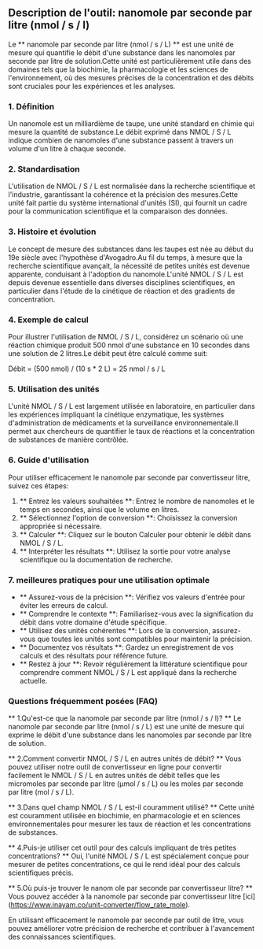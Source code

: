 ## Description de l'outil: nanomole par seconde par litre (nmol / s / l)

Le ** nanomole par seconde par litre (nmol / s / L) ** est une unité de mesure qui quantifie le débit d'une substance dans les nanomoles par seconde par litre de solution.Cette unité est particulièrement utile dans des domaines tels que la biochimie, la pharmacologie et les sciences de l'environnement, où des mesures précises de la concentration et des débits sont cruciales pour les expériences et les analyses.

### 1. Définition
Un nanomole est un milliardième de taupe, une unité standard en chimie qui mesure la quantité de substance.Le débit exprimé dans NMOL / S / L indique combien de nanomoles d'une substance passent à travers un volume d'un litre à chaque seconde.

### 2. Standardisation
L'utilisation de NMOL / S / L est normalisée dans la recherche scientifique et l'industrie, garantissant la cohérence et la précision des mesures.Cette unité fait partie du système international d'unités (SI), qui fournit un cadre pour la communication scientifique et la comparaison des données.

### 3. Histoire et évolution
Le concept de mesure des substances dans les taupes est née au début du 19e siècle avec l'hypothèse d'Avogadro.Au fil du temps, à mesure que la recherche scientifique avançait, la nécessité de petites unités est devenue apparente, conduisant à l'adoption du nanomole.L'unité NMOL / S / L est depuis devenue essentielle dans diverses disciplines scientifiques, en particulier dans l'étude de la cinétique de réaction et des gradients de concentration.

### 4. Exemple de calcul
Pour illustrer l'utilisation de NMOL / S / L, considérez un scénario où une réaction chimique produit 500 nmol d'une substance en 10 secondes dans une solution de 2 litres.Le débit peut être calculé comme suit:

Débit = (500 nmol) / (10 s * 2 L) = 25 nmol / s / L

### 5. Utilisation des unités
L'unité NMOL / S / L est largement utilisée en laboratoire, en particulier dans les expériences impliquant la cinétique enzymatique, les systèmes d'administration de médicaments et la surveillance environnementale.Il permet aux chercheurs de quantifier le taux de réactions et la concentration de substances de manière contrôlée.

### 6. Guide d'utilisation
Pour utiliser efficacement le nanomole par seconde par convertisseur litre, suivez ces étapes:
1. ** Entrez les valeurs souhaitées **: Entrez le nombre de nanomoles et le temps en secondes, ainsi que le volume en litres.
2. ** Sélectionnez l'option de conversion **: Choisissez la conversion appropriée si nécessaire.
3. ** Calculer **: Cliquez sur le bouton Calculer pour obtenir le débit dans NMOL / S / L.
4. ** Interpréter les résultats **: Utilisez la sortie pour votre analyse scientifique ou la documentation de recherche.

### 7. meilleures pratiques pour une utilisation optimale
- ** Assurez-vous de la précision **: Vérifiez vos valeurs d'entrée pour éviter les erreurs de calcul.
- ** Comprendre le contexte **: Familiarisez-vous avec la signification du débit dans votre domaine d'étude spécifique.
- ** Utilisez des unités cohérentes **: Lors de la conversion, assurez-vous que toutes les unités sont compatibles pour maintenir la précision.
- ** Documentez vos résultats **: Gardez un enregistrement de vos calculs et des résultats pour référence future.
- ** Restez à jour **: Revoir régulièrement la littérature scientifique pour comprendre comment NMOL / S / L est appliqué dans la recherche actuelle.

### Questions fréquemment posées (FAQ)

** 1.Qu'est-ce que la nanomole par seconde par litre (nmol / s / l)? **
Le nanomole par seconde par litre (nmol / s / L) est une unité de mesure qui exprime le débit d'une substance dans les nanomoles par seconde par litre de solution.

** 2.Comment convertir NMOL / S / L en autres unités de débit? **
Vous pouvez utiliser notre outil de convertisseur en ligne pour convertir facilement le NMOL / S / L en autres unités de débit telles que les micromoles par seconde par litre (µmol / s / L) ou les moles par seconde par litre (mol / s / L).

** 3.Dans quel champ NMOL / S / L est-il couramment utilisé? **
Cette unité est couramment utilisée en biochimie, en pharmacologie et en sciences environnementales pour mesurer les taux de réaction et les concentrations de substances.

** 4.Puis-je utiliser cet outil pour des calculs impliquant de très petites concentrations? **
Oui, l'unité NMOL / S / L est spécialement conçue pour mesurer de petites concentrations, ce qui le rend idéal pour des calculs scientifiques précis.

** 5.Où puis-je trouver le nanom ole par seconde par convertisseur litre? **
Vous pouvez accéder à la nanomole par seconde par convertisseur litre [ici] (https://www.inayam.co/unit-converter/flow_rate_mole).

En utilisant efficacement le nanomole par seconde par outil de litre, vous pouvez améliorer votre précision de recherche et contribuer à l'avancement des connaissances scientifiques.